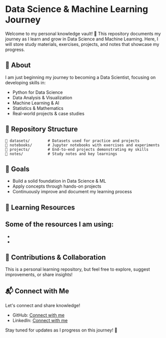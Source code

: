 # Data Science & Machine Learning Journey

Welcome to my personal knowledge vault! 🚀 This repository documents my journey as I learn and grow in Data Science and Machine Learning. Here, I will store study materials, exercises, projects, and notes that showcase my progress.

## 📌 About
I am just beginning my journey to becoming a Data Scientist, focusing on developing skills in:
- Python for Data Science
- Data Analysis & Visualization
- Machine Learning & AI
- Statistics & Mathematics
- Real-world projects & case studies

## 📂 Repository Structure
```
📁 datasets/        # Datasets used for practice and projects
📁 notebooks/       # Jupyter notebooks with exercises and experiments
📁 projects/        # End-to-end projects demonstrating my skills
📁 notes/           # Study notes and key learnings
```

## 🎯 Goals
- Build a solid foundation in Data Science & ML
- Apply concepts through hands-on projects
- Continuously improve and document my learning process

## 📖 Learning Resources
Some of the resources I am using:
-
-
-

## 🤝 Contributions & Collaboration
This is a personal learning repository, but feel free to explore, suggest improvements, or share insights!

## 📬 Connect with Me
Let's connect and share knowledge!
- GitHub: [Connect with me](https://github.com/an0n-ambrozio)
- LinkedIn: [Connect with me](https://www.linkedin.com/in/matheus-ambrozio-0463b8295/)

Stay tuned for updates as I progress on this journey! 🚀
